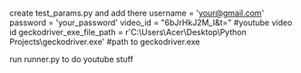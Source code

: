 create test_params.py and add there
username = 'your@gmail.com'
password = 'your_password'
video_id = "6bJrHkJ2M_I&t=" #youtube video id 
geckodriver_exe_file_path = r'C:\Users\Acer\Desktop\Python Projects\geckodriver.exe' #path to geckodriver.exe

run runner.py to do youtube stuff 
